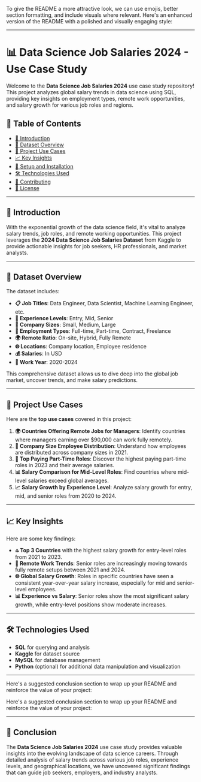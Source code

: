 To give the README a more attractive look, we can use emojis, better section formatting, and include visuals where relevant. Here's an enhanced version of the README with a polished and visually engaging style:

---

# 📊 Data Science Job Salaries 2024 - Use Case Study

Welcome to the **Data Science Job Salaries 2024** use case study repository! This project analyzes global salary trends in data science using SQL, providing key insights on employment types, remote work opportunities, and salary growth for various job roles and regions.

## 📜 Table of Contents
- [🚀 Introduction](#-introduction)
- [📁 Dataset Overview](#-dataset-overview)
- [💼 Project Use Cases](#-project-use-cases)
- [📈 Key Insights](#-key-insights)
- [🔧 Setup and Installation](#-setup-and-installation)
- [🛠️ Technologies Used](#-technologies-used)
- [🤝 Contributing](#-contributing)
- [📝 License](#-license)

---

## 🚀 Introduction
With the exponential growth of the data science field, it's vital to analyze salary trends, job roles, and remote working opportunities. This project leverages the **2024 Data Science Job Salaries Dataset** from Kaggle to provide actionable insights for job seekers, HR professionals, and market analysts.

---

## 📁 Dataset Overview

The dataset includes:
- **📋 Job Titles**: Data Engineer, Data Scientist, Machine Learning Engineer, etc.
- **💼 Experience Levels**: Entry, Mid, Senior
- **🏢 Company Sizes**: Small, Medium, Large
- **🔄 Employment Types**: Full-time, Part-time, Contract, Freelance
- **🌍 Remote Ratio**: On-site, Hybrid, Fully Remote
- **🌐 Locations**: Company location, Employee residence
- **💰 Salaries**: In USD
- **📅 Work Year**: 2020-2024

This comprehensive dataset allows us to dive deep into the global job market, uncover trends, and make salary predictions.

---

## 💼 Project Use Cases

Here are the **top use cases** covered in this project:

1. **🌍 Countries Offering Remote Jobs for Managers**: Identify countries where managers earning over $90,000 can work fully remotely.
2. **🏢 Company Size Employee Distribution**: Understand how employees are distributed across company sizes in 2021.
3. **💼 Top Paying Part-Time Roles**: Discover the highest paying part-time roles in 2023 and their average salaries.
4. **📊 Salary Comparison for Mid-Level Roles**: Find countries where mid-level salaries exceed global averages.
5. **📈 Salary Growth by Experience Level**: Analyze salary growth for entry, mid, and senior roles from 2020 to 2024.

---

## 📈 Key Insights
Here are some key findings:

- **🔝 Top 3 Countries** with the highest salary growth for entry-level roles from 2021 to 2023.
- **💼 Remote Work Trends**: Senior roles are increasingly moving towards fully remote setups between 2021 and 2024.
- **🌐 Global Salary Growth**: Roles in specific countries have seen a consistent year-over-year salary increase, especially for mid and senior-level employees.
- **📊 Experience vs Salary**: Senior roles show the most significant salary growth, while entry-level positions show moderate increases.

---


## 🛠️ Technologies Used

- **SQL** for querying and analysis
- **Kaggle** for dataset source
- **MySQL**  for database management
- **Python** (optional) for additional data manipulation and visualization

---


Here's a suggested conclusion section to wrap up your README and reinforce the value of your project:

Here's a suggested conclusion section to wrap up your README and reinforce the value of your project:

---

## 📌 Conclusion

The **Data Science Job Salaries 2024** use case study provides valuable insights into the evolving landscape of data science careers. Through detailed analysis of salary trends across various job roles, experience levels, and geographical locations, we have uncovered significant findings that can guide job seekers, employers, and industry analysts.





